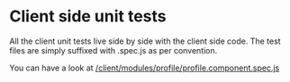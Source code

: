 # Client side unit tests

All the client unit tests live side by side with the client side code. The test files are simply suffixed with .spec.js as per convention.

You can have a look at [/client/modules/profile/profile.component.spec.js](/client/modules/profile/profile.component.spec.js)
